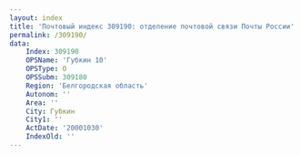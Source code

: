 ```yaml
---
layout: index
title: 'Почтовый индекс 309190: отделение почтовой связи Почты России'
permalink: /309190/
data:
    Index: 309190
    OPSName: 'Губкин 10'
    OPSType: О
    OPSSubm: 309180
    Region: 'Белгородская область'
    Autonom: ''
    Area: ''
    City: Губкин
    City1: ''
    ActDate: '20001030'
    IndexOld: ''
---
```

